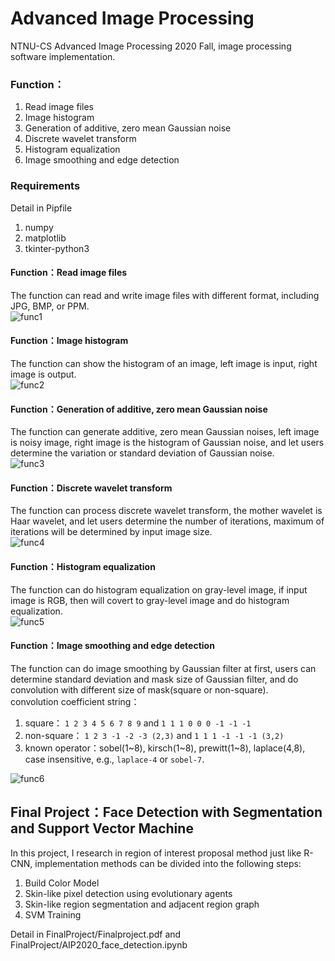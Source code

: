 # Advanced Image Processing
NTNU-CS Advanced Image Processing 2020 Fall, image processing software implementation.

### Function：
1. Read image files
2. Image histogram
3. Generation of additive, zero mean Gaussian noise
4. Discrete wavelet transform
5. Histogram equalization
6. Image smoothing and edge detection

### Requirements
Detail in Pipfile
1. numpy
2. matplotlib
3. tkinter-python3

#### Function：Read image files
The function can read and write image files with different format, including JPG, BMP, or PPM.  
![func1](https://github.com/Shuntw6096/AIP2020/blob/main/img/func1.jpg)

#### Function：Image histogram
The function can show the histogram of an image, left image is input, right image is output.  
![func2](https://github.com/Shuntw6096/AIP2020/blob/main/img/func2.jpg)

#### Function：Generation of additive, zero mean Gaussian noise
The function can generate additive, zero mean Gaussian noises, left image is noisy image, right image is the histogram of Gaussian noise, and let users determine the variation or standard deviation of Gaussian noise.  
![func3](https://github.com/Shuntw6096/AIP2020/blob/main/img/func3.jpg)

#### Function：Discrete wavelet transform
The function can process discrete wavelet transform, the mother wavelet is Haar wavelet, and let users determine the number of iterations, maximum of iterations will be determined by input image size.  
![func4](https://github.com/Shuntw6096/AIP2020/blob/main/img/func4.jpg)

#### Function：Histogram equalization
The function can do histogram equalization on gray-level image, if input image is RGB, then will covert to gray-level image and do histogram equalization.  
![func5](https://github.com/Shuntw6096/AIP2020/blob/main/img/func5.jpg)

#### Function：Image smoothing and edge detection
The function can do image smoothing by Gaussian filter at first, users can determine standard deviation and mask size of Gaussian filter, and do convolution with different size of mask(square or non-square).  
convolution coefficient string：
1. square： `1 2 3 4 5 6 7 8 9` and `1 1 1 0 0 0 -1 -1 -1`
2. non-square： `1 2 3 -1 -2 -3 (2,3)` and `1 1 1 -1 -1 -1 (3,2)`
3. known operator：sobel(1\~8), kirsch(1\~8), prewitt(1\~8), laplace(4,8), case insensitive, e.g., `laplace-4` or `sobel-7`.
  
![func6](https://github.com/Shuntw6096/AIP2020/blob/main/img/func6.jpg)

## Final Project：Face Detection with Segmentation and Support Vector Machine
In this project, I research in region of interest proposal method just like R-CNN, implementation
methods can be divided into the following steps:
1. Build Color Model
2. Skin-like pixel detection using evolutionary agents
3. Skin-like region segmentation and adjacent region graph
4. SVM Training

Detail in FinalProject/Finalproject.pdf and FinalProject/AIP2020_face_detection.ipynb
